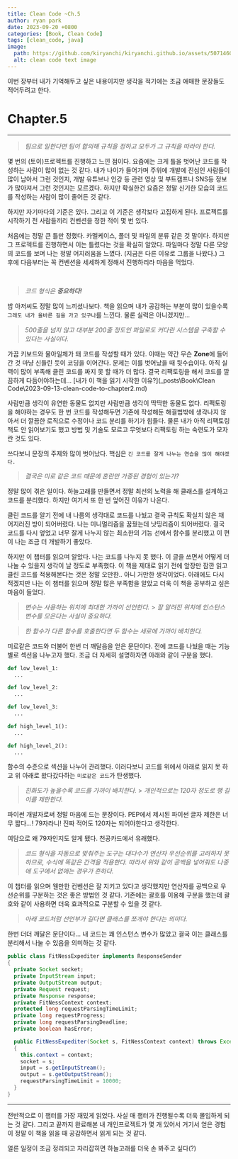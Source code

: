 ```yaml
---
title: Clean Code ~Ch.5
author: ryan park
date: 2023-09-20 +0800
categories: [Book, Clean Code]
tags: [clean_code, java]
image:
  path: https://github.com/kiryanchi/kiryanchi.github.io/assets/50714602/d21330ba-9c9e-49cd-aa73-bf900c7cc7ba
  alt: clean code text image
---
```


이번 장부터 내가 기억해두고 싶은 내용이지만 생각을 적기에는 조금 애매한 문장들도 적어두려고 한다.

# Chapter.5

---

> _팀으로 일한다면 팀이 합의해 규칙을 정하고 모두가 그 규칙을 따라야 한다._

몇 번의 (토이)프로젝트를 진행하고 느낀 점이다. 요즘에는 크게 틀을 벗어난 코드를 작성하는 사람이 많이 없는 것 같다.
내가 나이가 들어가며 주위에 개발에 진심인 사람들이 많이 남아서 그런 것인지, 개발 유튜브나 인강 등 관련 영상 및 부트캠프나 SNS등 정보가 많아져서 그런 것인지는 모르겠다.
하지만 확실한건 요즘은 정말 신기한 모습의 코드를 작성하는 사람이 많이 줄어든 것 같다.

하지만 자기마다의 기준은 있다. 그리고 이 기준은 생각보다 고집하게 된다.
프로젝트를 시작하기 전 사람들끼리 컨벤션을 정한 적이 몇 번 있다.

처음에는 정말 큰 틀만 정했다. 카멜케이스, 폴더 및 파일의 분류 같은 것 말이다.
하지만 그 프로젝트를 진행하면서 이는 틀렸다는 것을 확실히 알았다. 파일마다 정말 다른 모양의 코드를 보며 나는 정말 어지러움을 느꼈다. (지금은 다른 이유로 그룹을 나왔다.)
그 후에 다음부터는 꼭 컨벤션을 세세하게 정해서 진행하리라 마음을 먹었다.

<br>

> _코드 형식은 **중요하다!**_

밥 아저씨도 정말 많이 느끼셨나보다. 책을 읽으며 내가 공감하는 부분이 많이 있을수록 `그래도 내가 올바른 길을 가고 있구나`를 느낀다.
물론 실력은 아니겠지만...

> _500줄을 넘지 않고 대부분 200줄 정도인 파일로도 커다란 시스템을 구축할 수 있다는 사실이다._

가끔 키보드와 물아일체가 돼 코드를 작성할 때가 있다.
이때는 약간 무슨 **Zone**에 들어간 것 마냥 신들린 듯이 코딩을 이어간다.
문제는 이를 벗어났을 때 뒷수습이다. 아직 실력이 많이 부족해 클린 코드를 짜지 못 할 때가 더 많다.
결국 리팩토링을 해서 코드를 깔끔하게 다듬어야하는데... [내가 이 책을 읽기 시작한 이유?](\_posts\Book\Clean Code\2023-09-13-clean-code-to-chapter2.md)

사람만큼 생각이 유연한 동물도 없지만 사람만큼 생각이 딱딱한 동물도 없다.
리팩토링을 해야하는 경우도 한 번 코드를 작성해두면 기존에 작성해둔 해결법밖에 생각나지 않아서 더 깔끔한 로직으로 수정이나 코드 분리를 하기가 힘들다.
물론 내가 아직 리팩토링 책도 안 읽어보기도 했고 방법 및 기술도 모르고 무엇보다 리팩토링 하는 숙련도가 모자란 것도 있다.

쓰다보니 문장의 주제와 많이 벗어났다. 핵심은 `긴 코드를 잘게 나누는 연습을 많이 해야겠다.`

> _결국은 미로 같은 코드 때문에 혼란만 가중된 경험이 있는가?_

정말 많이 겪은 일이다. 하늘고래를 만들면서 정말 최선의 노력을 해 클래스를 설계하고 코드를 분리했다. 하지만 여기서 또 한 번 엎어진 이유가 나온다.

클린 코드를 알기 전에 내 나름의 생각대로 코드를 나눴고 결국 규칙도 확실치 않은 채 어지러진 방이 되어버렸다. 나는 미니멀리즘을 꿈꿨는데 낫띵리즘이 되어버렸다.
결국 코드를 다시 엎었고 너무 잘게 나누지 않는 최소한의 기능 선에서 함수를 분리했고 이 편이 나는 조금 더 개발하기 좋았다.

하지만 이 챕터를 읽으며 알았다. 나는 코드를 나누지 못 했다. 이 글을 쓰면서 어떻게 더 나눌 수 있을지 생각이 날 정도로 부족했다.
이 책을 제대로 읽기 전에 앞장만 잠깐 읽고 클린 코드를 적용해본다는 것은 정말 오만한.. 아니 거만한 생각이었다.
아래에도 다시 적겠지만 나는 이 챕터를 읽으며 정말 많은 부족함을 알았고 더욱 이 책을 공부하고 싶은 마음이 들었다.

> _변수는 사용하는 위치에 최대한 가까이 선언한다._ > _잘 알려진 위치에 인스턴스 변수를 모은다는 사실이 중요하다._
> <br>

> _한 함수가 다른 함수를 호출한다면 두 함수는 세로에 가까이 배치한다._

미로같은 코드와 더불어 한번 더 깨달음을 얻은 문단이다. 전에 코드를 나눴을 때는 기능별로 섹션을 나누고자 했다.
조금 더 자세히 설명하자면 아래와 같이 구분을 했다.

```python
def low_level_1:
  ...

def low_level_2:
  ...

def low_level_3:
  ...

def high_level_1():
  ...

def high_level_2():
  ...

```

함수의 수준으로 섹션을 나누어 관리했다. 이러다보니 코드를 위에서 아래로 읽지 못 하고 위 아래로 왔다갔다하는 `미로같은 코드`가 탄생했다.

> _친화도가 높을수록 코드를 가까이 배치한다._ > _개인적으로는 120자 정도로 행 길이를 제한한다._

파이썬 개발자로써 정말 마음에 드는 문장이다. PEP에서 제시된 파이썬 글자 제한은 너무 짧다...! 79자라니! 진짜 적어도 120자는 되어야한다고 생각한다.

여담으로 왜 79자인지도 알게 됐다. 천공카드에서 유래했다.

> _코드 형식을 자동으로 맞춰주는 도구는 대다수가 연산자 우선순위를 고려하지 못하므로, 수식에 똑같은 간격을 적용한다. 따라서 위와 같이 공백을 넣어줘도 나중에 도구에서 없애는 경우가 흔하다._

이 챕터를 읽으며 웬만한 컨벤션은 잘 지키고 있다고 생각했지만 연산자를 공백으로 우선순위를 구분하는 것은 좋은 방법인 것 같다.
기존에는 괄호를 이용해 구분을 했는데 괄호와 같이 사용하면 더욱 효과적으로 구분할 수 있을 것 같다.

> _아래 코드처럼 선언부가 길다면 클래스를 쪼개야 한다는 의미다._

한번 더더 깨달은 문단이다... 내 코드는 꽤 인스턴스 변수가 많았고 결국 이는 클래스를 분리해서 나눌 수 있음을 의미하는 것 같다.

```java
public class FitNessExpediter implements ResponseSender
{
  private Socket socket;
  private InputStream input;
  private OutputStream output;
  private Request request;
  private Response response;
  private FitNessContext context;
  protected long requestParsingTimeLimit;
  private long requestProgress;
  private long requestParsingDeadline;
  private boolean hasError;

  public FitNessExpediter(Socket s, FitNessContext context) throws Exception
  {
    this.context = context;
    socket = s;
    input = s.getInputStream();
    output = s.getOutputStream();
    requestParsingTimeLimit = 10000;
  }
}
```

---

전반적으로 이 챕터를 가장 재밌게 읽었다.
사실 매 챕터가 진행될수록 더욱 몰입하게 되는 것 같다.
그리고 끝까지 완료해본 내 개인프로젝트가 몇 개 있어서 거기서 얻은 경험이 정말 이 책을 읽을 때 공감하면서 읽게 되는 것 같다.

얼른 일정이 조금 정리되고 자리잡히면 하늘고래를 더욱 손 봐주고 싶다(?)
